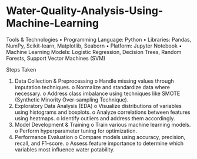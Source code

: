 # Water-Quality-Analysis-Using-Machine-Learning
Tools & Technologies
•	Programming Language: Python
•	Libraries: Pandas, NumPy, Scikit-learn, Matplotlib, Seaborn
•	Platform: Jupyter Notebook
•	Machine Learning Models: Logistic Regression, Decision Trees, Random Forests, Support Vector Machines (SVM)

Steps Taken
1.	Data Collection & Preprocessing 
o	Handle missing values through imputation techniques.
o	Normalize and standardize data where necessary.
o	Address class imbalance using techniques like SMOTE (Synthetic Minority Over-sampling Technique).
2.	Exploratory Data Analysis (EDA) 
o	Visualize distributions of variables using histograms and boxplots.
o	Analyze correlations between features using heatmaps.
o	Identify outliers and address them accordingly.
3.	Model Development & Training 
o	Train various machine learning models.
o	Perform hyperparameter tuning for optimization.
4.	Performance Evaluation 
o	Compare models using accuracy, precision, recall, and F1-score.
o	Assess feature importance to determine which variables most influence water potability.
